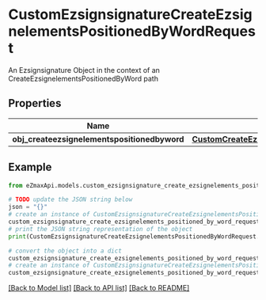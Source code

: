 # CustomEzsignsignatureCreateEzsignelementsPositionedByWordRequest

An Ezsignsignature Object in the context of an CreateEzsignelementsPositionedByWord path

## Properties

Name | Type | Description | Notes
------------ | ------------- | ------------- | -------------
**obj_createezsignelementspositionedbyword** | [**CustomCreateEzsignelementsPositionedByWordRequest**](CustomCreateEzsignelementsPositionedByWordRequest.md) |  | 

## Example

```python
from eZmaxApi.models.custom_ezsignsignature_create_ezsignelements_positioned_by_word_request import CustomEzsignsignatureCreateEzsignelementsPositionedByWordRequest

# TODO update the JSON string below
json = "{}"
# create an instance of CustomEzsignsignatureCreateEzsignelementsPositionedByWordRequest from a JSON string
custom_ezsignsignature_create_ezsignelements_positioned_by_word_request_instance = CustomEzsignsignatureCreateEzsignelementsPositionedByWordRequest.from_json(json)
# print the JSON string representation of the object
print(CustomEzsignsignatureCreateEzsignelementsPositionedByWordRequest.to_json())

# convert the object into a dict
custom_ezsignsignature_create_ezsignelements_positioned_by_word_request_dict = custom_ezsignsignature_create_ezsignelements_positioned_by_word_request_instance.to_dict()
# create an instance of CustomEzsignsignatureCreateEzsignelementsPositionedByWordRequest from a dict
custom_ezsignsignature_create_ezsignelements_positioned_by_word_request_from_dict = CustomEzsignsignatureCreateEzsignelementsPositionedByWordRequest.from_dict(custom_ezsignsignature_create_ezsignelements_positioned_by_word_request_dict)
```
[[Back to Model list]](../README.md#documentation-for-models) [[Back to API list]](../README.md#documentation-for-api-endpoints) [[Back to README]](../README.md)


